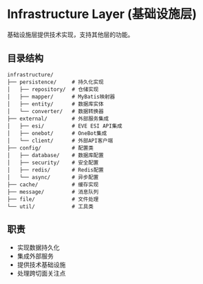 # Infrastructure Layer (基础设施层)

基础设施层提供技术实现，支持其他层的功能。

## 目录结构

```
infrastructure/
├── persistence/     # 持久化实现
│   ├── repository/  # 仓储实现
│   ├── mapper/      # MyBatis映射器
│   ├── entity/      # 数据库实体
│   └── converter/   # 数据转换器
├── external/        # 外部服务集成
│   ├── esi/         # EVE ESI API集成
│   ├── onebot/      # OneBot集成
│   └── client/      # 外部API客户端
├── config/          # 配置类
│   ├── database/    # 数据库配置
│   ├── security/    # 安全配置
│   ├── redis/       # Redis配置
│   └── async/       # 异步配置
├── cache/           # 缓存实现
├── message/         # 消息队列
├── file/            # 文件处理
└── util/            # 工具类
```

## 职责

- 实现数据持久化
- 集成外部服务
- 提供技术基础设施
- 处理跨切面关注点 